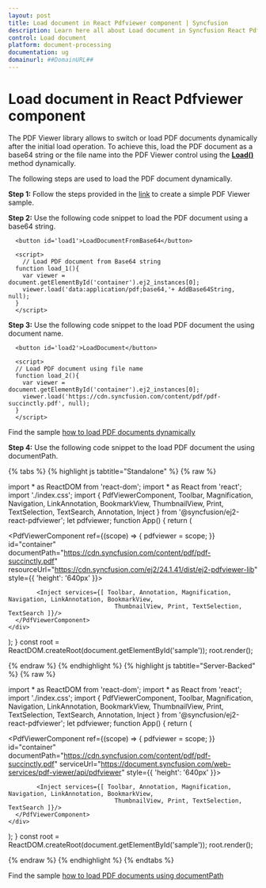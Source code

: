 ```yaml
---
layout: post
title: Load document in React Pdfviewer component | Syncfusion
description: Learn here all about Load document in Syncfusion React Pdfviewer component of Syncfusion Essential JS 2 and more.
control: Load document
platform: document-processing
documentation: ug
domainurl: ##DomainURL##
---
```


# Load document in React Pdfviewer component

The PDF Viewer library allows to switch or load PDF documents dynamically after the initial load operation. To achieve this, load the PDF document as a base64 string or the file name into the PDF Viewer control using the  [**Load()**](https://ej2.syncfusion.com/react/documentation/api/pdfviewer/#load) method dynamically.

The following steps are used to load the PDF document dynamically.

**Step 1:** Follow the steps provided in the [link](https://help.syncfusion.com/document-processing/pdf/pdf-viewer/react/getting-started/) to create a simple PDF Viewer sample.

**Step 2:** Use the following code snippet to load the PDF document using a base64 string.

```
  <button id='load1'>LoadDocumentFromBase64</button>

  <script>
    // Load PDF document from Base64 string
  function load_1(){
    var viewer = document.getElementById('container').ej2_instances[0];
    viewer.load('data:application/pdf;base64,'+ AddBase64String, null);
  }
  </script>
```

**Step 3:** Use the following code snippet to the load PDF document the using document name.

```
  <button id='load2'>LoadDocument</button>

  <script>
  // Load PDF document using file name
  function load_2(){
    var viewer = document.getElementById('container').ej2_instances[0];
    viewer.load('https://cdn.syncfusion.com/content/pdf/pdf-succinctly.pdf', null);
  }
  </script>
```

Find the sample [how to load PDF documents dynamically](https://stackblitz.com/edit/react-qtjtbo?file=public%2Findex.html)

**Step 4:** Use the following code snippet to the load PDF document the using documentPath.

{% tabs %}
{% highlight js tabtitle="Standalone" %}
{% raw %}

import * as ReactDOM from 'react-dom';
import * as React from 'react';
import './index.css';
import { PdfViewerComponent, Toolbar, Magnification, Navigation, LinkAnnotation, BookmarkView, ThumbnailView,
         Print, TextSelection, TextSearch, Annotation, Inject } from '@syncfusion/ej2-react-pdfviewer';
let pdfviewer;
function App() {
  return (<div>
    <div className='control-section'>
      <PdfViewerComponent ref={(scope) => { pdfviewer = scope; }}
        id="container"
        documentPath="https://cdn.syncfusion.com/content/pdf/pdf-succinctly.pdf"
        resourceUrl="https://cdn.syncfusion.com/ej2/24.1.41/dist/ej2-pdfviewer-lib"
        style={{ 'height': '640px' }}>

            <Inject services={[ Toolbar, Annotation, Magnification, Navigation, LinkAnnotation, BookmarkView,
                                  ThumbnailView, Print, TextSelection, TextSearch ]}/>
      </PdfViewerComponent>
    </div>
  </div>);
}
const root = ReactDOM.createRoot(document.getElementById('sample'));
root.render(<App />);

{% endraw %}
{% endhighlight %}
{% highlight js tabtitle="Server-Backed" %}
{% raw %}

import * as ReactDOM from 'react-dom';
import * as React from 'react';
import './index.css';
import { PdfViewerComponent, Toolbar, Magnification, Navigation, LinkAnnotation, BookmarkView, ThumbnailView,
         Print, TextSelection, TextSearch, Annotation, Inject } from '@syncfusion/ej2-react-pdfviewer';
let pdfviewer;
function App() {
  return (<div>
    <div className='control-section'>
      <PdfViewerComponent ref={(scope) => { pdfviewer = scope; }}
        id="container"
        documentPath="https://cdn.syncfusion.com/content/pdf/pdf-succinctly.pdf"
        serviceUrl="https://document.syncfusion.com/web-services/pdf-viewer/api/pdfviewer"
        style={{ 'height': '640px' }}>

            <Inject services={[ Toolbar, Annotation, Magnification, Navigation, LinkAnnotation, BookmarkView,
                                  ThumbnailView, Print, TextSelection, TextSearch ]}/>
      </PdfViewerComponent>
    </div>
  </div>);
}
const root = ReactDOM.createRoot(document.getElementById('sample'));
root.render(<App />);

{% endraw %}
{% endhighlight %}
{% endtabs %}

Find the sample [how to load PDF documents using documentPath](https://stackblitz.com/edit/react-nszkto?file=src%2Findex.js)
